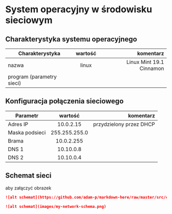System operacyjny w środowisku sieciowym
=========================================

Charakterystyka systemu operacyjnego
------------------------------------

| Charakterystyka | wartość | komentarz |
| ------------- |:-------------:| -----:|
| nazwa      | linux | Linux Mint 19.1 Cinnamon|
| program (parametry sieci)      | |  |


Konfiguracja połączenia sieciowego
----------------------------------

| Parametr | wartość | komentarz |
| ------------- |:-------------:| -----:|
| Adres IP | 10.0.2.15 | przydzielony przez DHCP |
| Maska podsieci | 255.255.255.0  |  |
| Brama | 10.0.2.255 |  |
| DNS 1 | 10.10.0.8 |  |
| DNS 2 | 10.10.0.4 |  |

Schemat sieci
-------------

aby załączyć obrazek 

```markdown
![alt schemat](https://github.com/adam-p/markdown-here/raw/master/src/common/images/icon48.png)![alt schemat](https://github.com/adam-p/markdown-here/raw/master/src/common/images/icon48.png)

![alt schemat](images/my-network-schema.png)
```

